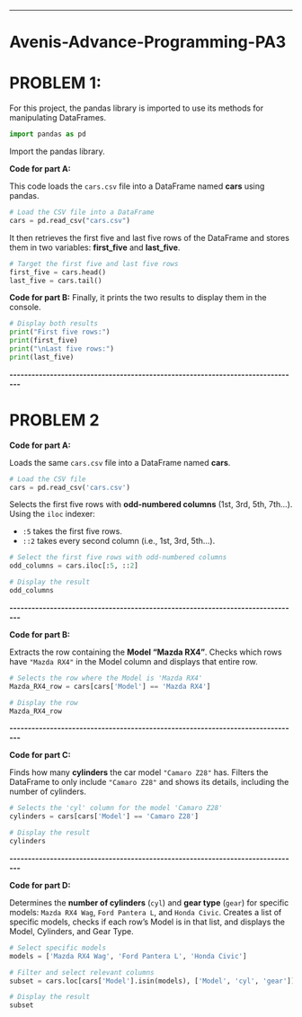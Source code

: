 
---

# Avenis-Advance-Programming-PA3

# PROBLEM 1: 

For this project, the pandas library is imported to use its methods for manipulating DataFrames.  
```python
import pandas as pd
````

Import the pandas library.

**Code for part A:**

This code loads the `cars.csv` file into a DataFrame named **cars** using pandas.

```python
# Load the CSV file into a DataFrame
cars = pd.read_csv("cars.csv")
```

It then retrieves the first five and last five rows of the DataFrame and stores them in two variables: **first_five** and **last_five**.

```python
# Target the first five and last five rows
first_five = cars.head()
last_five = cars.tail()
```

**Code for part B:**
Finally, it prints the two results to display them in the console.

```python
# Display both results
print("First five rows:")
print(first_five)
print("\nLast five rows:")
print(last_five)
```

**-------------------------------------------------------------------------------**

# PROBLEM 2

**Code for part A:**

Loads the same `cars.csv` file into a DataFrame named **cars**.
```python
# Load the CSV file
cars = pd.read_csv('cars.csv')
```

Selects the first five rows with **odd-numbered columns** (1st, 3rd, 5th, 7th...).
Using  the `iloc` indexer:
* `:5` takes the first five rows.
* `::2` takes every second column (i.e., 1st, 3rd, 5th...).

```python
# Select the first five rows with odd-numbered columns
odd_columns = cars.iloc[:5, ::2]

# Display the result
odd_columns
```
**-------------------------------------------------------------------------------**

**Code for part B:**

Extracts the row containing the **Model “Mazda RX4”**.
Checks which rows have `"Mazda RX4"` in the Model column and displays that entire row.
```python
# Selects the row where the Model is 'Mazda RX4'
Mazda_RX4_row = cars[cars['Model'] == 'Mazda RX4']

# Display the row
Mazda_RX4_row
```

**-------------------------------------------------------------------------------**

**Code for part C:**

Finds how many **cylinders** the car model `"Camaro Z28"` has.
Filters the DataFrame to only include `"Camaro Z28"` and shows its details, including the number of cylinders.
```python
# Selects the 'cyl' column for the model 'Camaro Z28'
cylinders = cars[cars['Model'] == 'Camaro Z28']

# Display the result
cylinders
```

**-------------------------------------------------------------------------------**

**Code for part D:**

Determines the **number of cylinders** (`cyl`) and **gear type** (`gear`) for specific models:
`Mazda RX4 Wag`, `Ford Pantera L`, and `Honda Civic`.
Creates a list of specific models, checks if each row’s Model is in that list, and displays the Model, Cylinders, and Gear Type.
```python
# Select specific models
models = ['Mazda RX4 Wag', 'Ford Pantera L', 'Honda Civic']

# Filter and select relevant columns
subset = cars.loc[cars['Model'].isin(models), ['Model', 'cyl', 'gear']]

# Display the result
subset
```
